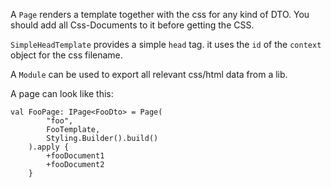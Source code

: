A `Page` renders a template together with the css for any kind of DTO. You should add all Css-Documents to it before getting the CSS.

`SimpleHeadTemplate` provides a simple `head` tag. it uses the `id` of the `context` object for the css filename.

A `Module` can be used to export all relevant css/html data from a lib.


A page can look like this:

```
val FooPage: IPage<FooDto> = Page(
        "foo",
        FooTemplate,
        Styling.Builder().build()
    ).apply {
        +fooDocument1
        +fooDocument2
    }
```
